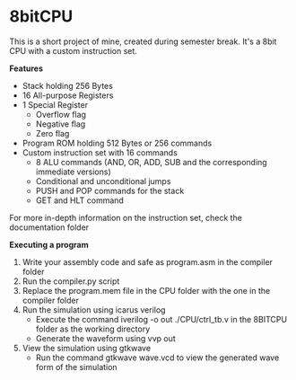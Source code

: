 # 8bitCPU

This is a short project of mine, created during semester break. It's a 8bit CPU with a custom instruction set.

 **Features**

- Stack holding 256 Bytes
- 16 All-purpose Registers
- 1 Special Register
    - Overflow flag
    - Negative flag
    - Zero flag
- Program ROM holding 512 Bytes or 256 commands
- Custom instruction set with 16 commands
    - 8 ALU commands (AND, OR, ADD, SUB and the corresponding immediate versions)
    - Conditional and unconditional jumps
    - PUSH and POP commands for the stack
    - GET and HLT command

For more in-depth information on the instruction set, check the documentation folder

**Executing a program**

1. Write your assembly code and safe as program.asm in the compiler folder
2. Run the compiler.py script
3. Replace the program.mem file in the CPU folder with the one in the compiler folder
4. Run the simulation using icarus verilog
    - Execute the command iverilog -o out ./CPU/ctrl_tb.v in the 8BITCPU folder as the working directory
    - Generate the waveform using vvp out
5. View the simulation using gtkwave
    - Run the command gtkwave wave.vcd to view the generated wave form of the simulation
